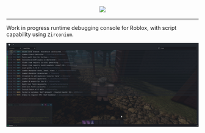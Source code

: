 <div align="center">
    <img src="https://i.imgur.com/YgpbX7G.png"/>
</div>

----

Work in progress runtime debugging console for Roblox, with script capability using `Zirconium`.

![Zircon Screenshot](./zircon-ingame.png)
